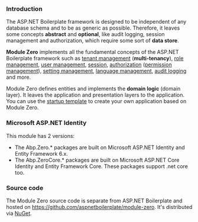 ### Introduction

The ASP.NET Boilerplate framework is designed to be independent of any
database schema and to be as generic as possible. Therefore, it leaves
some concepts **abstract** and **optional**, like audit logging, session
management and authorization, which require some sort of **data store**.

**Module Zero** implements all the fundamental concepts of the ASP.NET
Boilerplate framework such as [tenant
management](/Pages/Documents/Zero/Tenant-Management)
(**multi-tenancy**), [role
management](/Pages/Documents/Zero/Role-Management), [user
management](/Pages/Documents/Zero/User-Management),
[session](/Pages/Documents/Abp-Session),
[authorization](/Pages/Documents/Authorization) ([permission
management](/Pages/Documents/Zero/Permission-Management)), [setting
management](/Pages/Documents/Setting-Management), [language
management](/Pages/Documents/Zero/Language-Management), [audit
logging](/Pages/Documents/Audit-Logging) and more.

Module Zero defines entities and implements the **domain logic** (domain
layer). It leaves the application and presentation layers to the
application. You can use the [startup
template](/Pages/Documents/Zero/Startup-Template) to create your own
application based on Module Zero.

### Microsoft ASP.NET Identity

This module has 2 versions:

-   The Abp.Zero.\* packages are built on Microsoft ASP.NET Identity and
    Entity Framework 6.x.
-   The Abp.ZeroCore.\* packages are built on Microsoft ASP.NET Core
    Identity and Entity Framework Core. These packages support .net
    core too.

### Source code

The Module Zero source code is separate from ASP.NET Boilerplate and hosted
on <https://github.com/aspnetboilerplate/module-zero>. It's distributed
via [NuGet](/Pages/Documents/Zero/Nuget-Packages).
